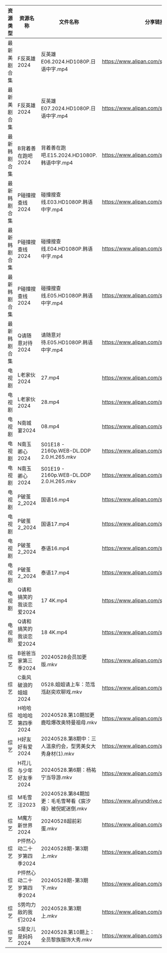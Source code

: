 | 资源类型   | 资源名称            | 文件名称                                    | 分享链接                                      | 更新时间                |
| ------ | --------------- | --------------------------------------- | ----------------------------------------- | ------------------- |
| 最新美剧合集 | F反英雄2024        | 反英雄E06.2024.HD1080P.日语中字.mp4            | https://www.alipan.com/s/HAN9MAupm94      | 2024-05-28 08:11:19 |
| 最新美剧合集 | F反英雄2024        | 反英雄E07.2024.HD1080P.日语中字.mp4            | https://www.alipan.com/s/HAN9MAupm94      | 2024-05-28 08:11:19 |
| 最新韩剧合集 | B背着善在跑吧2024     | 背着善在跑吧.E15.2024.HD1080P.韩语中字.mp4        | https://www.alipan.com/s/UxcQJyUgruW      | 2024-05-28 08:11:16 |
| 最新韩剧合集 | P碰撞搜查线2024      | 碰撞搜查线.E03.HD1080P.韩语中字.mp4              | https://www.alipan.com/s/ExkrRtDoNYC      | 2024-05-28 08:07:15 |
| 最新韩剧合集 | P碰撞搜查线2024      | 碰撞搜查线.E04.HD1080P.韩语中字.mp4              | https://www.alipan.com/s/ExkrRtDoNYC      | 2024-05-28 08:07:14 |
| 最新韩剧合集 | P碰撞搜查线2024      | 碰撞搜查线.E05.HD1080P.韩语中字.mp4              | https://www.alipan.com/s/ExkrRtDoNYC      | 2024-05-28 08:07:14 |
| 最新韩剧合集 | Q请随意对待2024      | 请随意对待.E05.HD1080P.韩语中字.mp4              | https://www.alipan.com/s/iJ1hfG7FjwZ      | 2024-05-28 08:07:32 |
| 电视剧    | L老家伙2024        | 27.mp4                                  | https://www.alipan.com/s/bWF8muEKVZh      | 2024-05-28 20:06:04 |
| 电视剧    | L老家伙2024        | 28.mp4                                  | https://www.alipan.com/s/bWF8muEKVZh      | 2024-05-28 20:06:04 |
| 电视剧    | N南城宴2024        | 08.mp4                                  | https://www.alipan.com/s/EcujqdaQJ8C      | 2024-05-28 14:06:21 |
| 电视剧    | N南玉卿心2024       | S01E18 - 2160p.WEB-DL.DDP 2.0.H.265.mkv | https://www.alipan.com/s/TwkuXQKfGqm      | 2024-05-28 14:06:30 |
| 电视剧    | N南玉卿心2024       | S01E19 - 2160p.WEB-DL.DDP 2.0.H.265.mkv | https://www.alipan.com/s/TwkuXQKfGqm      | 2024-05-28 14:06:29 |
| 电视剧    | P破茧2_2024       | 国语16.mp4                                | https://www.alipan.com/s/tJEbxwiiXXs      | 2024-05-28 14:06:51 |
| 电视剧    | P破茧2_2024       | 国语17.mp4                                | https://www.alipan.com/s/tJEbxwiiXXs      | 2024-05-28 14:06:51 |
| 电视剧    | P破茧2_2024       | 泰语16.mp4                                | https://www.alipan.com/s/tJEbxwiiXXs      | 2024-05-28 14:06:50 |
| 电视剧    | P破茧2_2024       | 泰语17.mp4                                | https://www.alipan.com/s/tJEbxwiiXXs      | 2024-05-28 14:06:50 |
| 电视剧    | Q请和搞笑的我谈恋爱2024  | 17 4K.mp4                               | https://www.alipan.com/s/fgNFxqmShaR      | 2024-05-28 14:07:01 |
| 电视剧    | Q请和搞笑的我谈恋爱2024  | 18 4K.mp4                               | https://www.alipan.com/s/fgNFxqmShaR      | 2024-05-28 14:07:01 |
| 综艺     | B爸爸当家第三季2024    | 20240528会员加更版.mkv                       | https://www.alipan.com/s/CZcWZGAe35k      | 2024-05-28 14:09:10 |
| 综艺     | C乘风破浪的姐姐2024    | 0528.姐姐请上车：范湉湉赵奕欢聊戏.mkv                 | https://www.alipan.com/s/z2ZQFhKX5nR      | 2024-05-28 14:09:18 |
| 综艺     | H哈哈哈哈哈第四季2024   | 20240528.第10期加更 鹿晗爆改奥特曼祖母.mkv           | https://www.alipan.com/s/CgezbEPvmVp      | 2024-05-28 14:10:06 |
| 综艺     | H好友好有爱2024      | 20240528.第8期中：三人温泉约会，型男美女大秀身材(1).mkv    | https://www.alipan.com/s/uBGk49PACNT      | 2024-05-28 20:09:50 |
| 综艺     | H花儿与少年好友季2024   | 20240528.第6期：杨祐宁当导游.mkv                 | https://www.alipan.com/s/F192eKH9dMy      | 2024-05-28 14:10:18 |
| 综艺     | M毛雪汪2023        | 20240528.第84期加更：毛毛雪琴看《宸汐缘》被倪妮迷倒.mkv     | https://www.aliyundrive.com/s/asPqfgPRqAg | 2024-05-28 14:10:34 |
| 综艺     | M魔方新世界2024      | 20240528超前彩蛋.mkv                        | https://www.alipan.com/s/QX27Hz4Mb8P      | 2024-05-28 14:10:40 |
| 综艺     | P怦然心动二十岁第四季2024 | 20240528期-第3期上.mkv                      | https://www.alipan.com/s/ha4xzKnmVsm      | 2024-05-28 14:10:52 |
| 综艺     | P怦然心动二十岁第四季2024 | 20240528期-第3期下.mkv                      | https://www.alipan.com/s/ha4xzKnmVsm      | 2024-05-28 14:10:51 |
| 综艺     | S势均力敌的我们2024    | 20240528.第3期上.mkv                       | https://www.alipan.com/s/XsFhEtje2h7      | 2024-05-28 14:11:14 |
| 综艺     | S是女儿是妈妈2024     | 20240528.第10期上：全员黎族服饰大秀.mkv             | https://www.alipan.com/s/GGFq6YSak3R      | 2024-05-28 14:11:16 |
